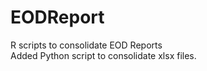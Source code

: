 EODReport
=========

R scripts to consolidate EOD Reports<br>
Added Python script to consolidate xlsx files.
